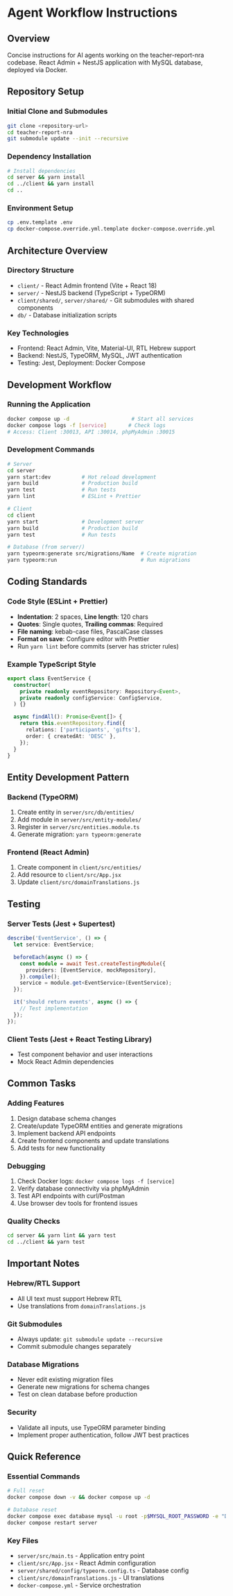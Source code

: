 # Agent Workflow Instructions

## Overview
Concise instructions for AI agents working on the teacher-report-nra codebase. React Admin + NestJS application with MySQL database, deployed via Docker.

## Repository Setup

### Initial Clone and Submodules
```bash
git clone <repository-url>
cd teacher-report-nra
git submodule update --init --recursive
```

### Dependency Installation
```bash
# Install dependencies
cd server && yarn install
cd ../client && yarn install
cd ..
```

### Environment Setup
```bash
cp .env.template .env
cp docker-compose.override.yml.template docker-compose.override.yml
```

## Architecture Overview

### Directory Structure
- `client/` - React Admin frontend (Vite + React 18)
- `server/` - NestJS backend (TypeScript + TypeORM)
- `client/shared/`, `server/shared/` - Git submodules with shared components
- `db/` - Database initialization scripts

### Key Technologies
- Frontend: React Admin, Vite, Material-UI, RTL Hebrew support
- Backend: NestJS, TypeORM, MySQL, JWT authentication
- Testing: Jest, Deployment: Docker Compose

## Development Workflow

### Running the Application
```bash
docker compose up -d                    # Start all services
docker compose logs -f [service]       # Check logs
# Access: Client :30013, API :30014, phpMyAdmin :30015
```

### Development Commands
```bash
# Server
cd server
yarn start:dev          # Hot reload development
yarn build              # Production build
yarn test               # Run tests
yarn lint               # ESLint + Prettier

# Client  
cd client
yarn start              # Development server
yarn build              # Production build
yarn test               # Run tests

# Database (from server/)
yarn typeorm:generate src/migrations/Name  # Create migration
yarn typeorm:run                           # Run migrations
```

## Coding Standards

### Code Style (ESLint + Prettier)
- **Indentation**: 2 spaces, **Line length**: 120 chars
- **Quotes**: Single quotes, **Trailing commas**: Required
- **File naming**: kebab-case files, PascalCase classes
- **Format on save**: Configure editor with Prettier
- Run `yarn lint` before commits (server has stricter rules)

### Example TypeScript Style
```typescript
export class EventService {
  constructor(
    private readonly eventRepository: Repository<Event>,
    private readonly configService: ConfigService,
  ) {}

  async findAll(): Promise<Event[]> {
    return this.eventRepository.find({
      relations: ['participants', 'gifts'],
      order: { createdAt: 'DESC' },
    });
  }
}
```

## Entity Development Pattern

### Backend (TypeORM)
1. Create entity in `server/src/db/entities/`
2. Add module in `server/src/entity-modules/`
3. Register in `server/src/entities.module.ts`
4. Generate migration: `yarn typeorm:generate`

### Frontend (React Admin)
1. Create component in `client/src/entities/`
2. Add resource to `client/src/App.jsx`
3. Update `client/src/domainTranslations.js`

## Testing

### Server Tests (Jest + Supertest)
```typescript
describe('EventService', () => {
  let service: EventService;

  beforeEach(async () => {
    const module = await Test.createTestingModule({
      providers: [EventService, mockRepository],
    }).compile();
    service = module.get<EventService>(EventService);
  });

  it('should return events', async () => {
    // Test implementation
  });
});
```

### Client Tests (Jest + React Testing Library)
- Test component behavior and user interactions
- Mock React Admin dependencies

## Common Tasks

### Adding Features
1. Design database schema changes
2. Create/update TypeORM entities and generate migrations
3. Implement backend API endpoints
4. Create frontend components and update translations
5. Add tests for new functionality

### Debugging
1. Check Docker logs: `docker compose logs -f [service]`
2. Verify database connectivity via phpMyAdmin
3. Test API endpoints with curl/Postman
4. Use browser dev tools for frontend issues

### Quality Checks
```bash
cd server && yarn lint && yarn test
cd ../client && yarn test
```

## Important Notes

### Hebrew/RTL Support
- All UI text must support Hebrew RTL
- Use translations from `domainTranslations.js`

### Git Submodules
- Always update: `git submodule update --recursive`
- Commit submodule changes separately

### Database Migrations
- Never edit existing migration files
- Generate new migrations for schema changes
- Test on clean database before production

### Security
- Validate all inputs, use TypeORM parameter binding
- Implement proper authentication, follow JWT best practices

## Quick Reference

### Essential Commands
```bash
# Full reset
docker compose down -v && docker compose up -d

# Database reset
docker compose exec database mysql -u root -p$MYSQL_ROOT_PASSWORD -e "DROP DATABASE IF EXISTS $MYSQL_DATABASE; CREATE DATABASE $MYSQL_DATABASE;"
docker compose restart server
```

### Key Files
- `server/src/main.ts` - Application entry point
- `client/src/App.jsx` - React Admin configuration  
- `server/shared/config/typeorm.config.ts` - Database config
- `client/src/domainTranslations.js` - UI translations
- `docker-compose.yml` - Service orchestration